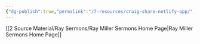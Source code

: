 ```yaml
---
{"dg-publish":true,"permalink":"/7-resources/craig-share-netlify-app/","tags":["gardenEntry"]}
---
```



[[2 Source Material/Ray Sermons/Ray Miller Sermons Home Page\|Ray Miller Sermons Home Page]]